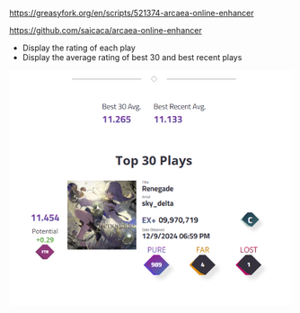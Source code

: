 https://greasyfork.org/en/scripts/521374-arcaea-online-enhancer

https://github.com/saicaca/arcaea-online-enhancer

- Display the rating of each play
- Display the average rating of best 30 and best recent plays

![Screenshot](screenshot.png)
